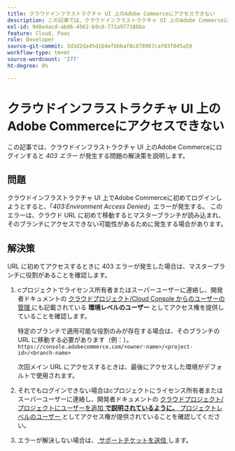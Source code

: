 ```yaml
---
title: クラウドインフラストラクチャ UI 上のAdobe Commerceにアクセスできない
description: この記事では、クラウドインフラストラクチャ UI 上のAdobe Commerceにログインすると「403 エラー」が発生する問題の解決策を説明します。
exl-id: 948e4acd-abd6-4562-b9c0-771a977188ba
feature: Cloud, Paas
role: Developer
source-git-commit: 3d3d2da45d164efbbbaf8c878967caf83f845a59
workflow-type: tm+mt
source-wordcount: '277'
ht-degree: 0%

---
```


# クラウドインフラストラクチャ UI 上のAdobe Commerceにアクセスできない

この記事では、クラウドインフラストラクチャ UI 上のAdobe Commerceにログインすると *403 エラー* が発生する問題の解決策を説明します。

## 問題

クラウドインフラストラクチャ UI 上でAdobe Commerceに初めてログインしようとすると、「*403:Environment Access Denied*」エラーが発生する。 このエラーは、クラウド URL に初めて移動するとマスターブランチが読み込まれ、そのブランチにアクセスできない可能性があるために発生する場合があります。

## 解決策

URL に初めてアクセスするときに 403 エラーが発生した場合は、マスターブランチに役割があることを確認します。

1. сプロジェクトでライセンス所有者またはスーパーユーザーに連絡し、開発者ドキュメントの [ クラウドプロジェクト/Cloud Console からのユーザーの管理 ](https://experienceleague.adobe.com/docs/commerce-cloud-service/user-guide/project/user-access.html?lang=ja#manage-users-from-the-cloud-console) にも記載されている **環境レベルのユーザー** としてアクセス権を提供していることを確認します。

   特定のブランチで適用可能な役割のみが存在する場合は、そのブランチの URL に移動する必要があります（例：）。
   `https://console.adobecommerce.com/<owner-name>/<project-id>/<branch-name>`

   次回メイン URL にアクセスするときは、最後にアクセスした環境がデフォルトで使用されます。

1. それでもログインできない場合はсプロジェクトにライセンス所有者またはスーパーユーザーに連絡し、開発者ドキュメントの [ クラウドプロジェクト/プロジェクトにユーザーを追加 **で説明されているように、** プロジェクトレベルのユーザー ](https://experienceleague.adobe.com/docs/commerce-cloud-service/user-guide/project/user-access.html?lang=ja#add-a-user-to-the-project) としてアクセス権が提供されていることを確認してください。
1. エラーが解決しない場合は、[ サポートチケットを送信 ](/help/help-center-guide/help-center/magento-help-center-user-guide.md#submit-ticket) します。
